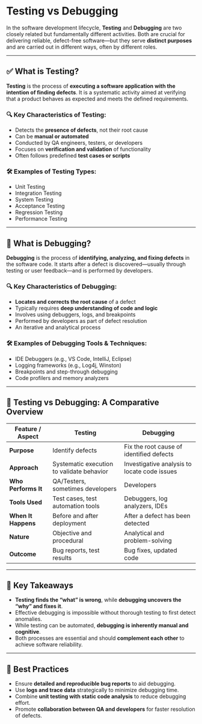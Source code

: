 # Testing vs Debugging

In the software development lifecycle, **Testing** and **Debugging** are two closely related but fundamentally different activities. Both are crucial for delivering reliable, defect-free software—but they serve **distinct purposes** and are carried out in different ways, often by different roles.

---

## ✅ What is Testing?

**Testing** is the process of **executing a software application with the intention of finding defects**. It is a systematic activity aimed at verifying that a product behaves as expected and meets the defined requirements.

### 🔍 Key Characteristics of Testing:
- Detects the **presence of defects**, not their root cause
- Can be **manual or automated**
- Conducted by QA engineers, testers, or developers
- Focuses on **verification and validation** of functionality
- Often follows predefined **test cases or scripts**

### 🛠 Examples of Testing Types:
- Unit Testing
- Integration Testing
- System Testing
- Acceptance Testing
- Regression Testing
- Performance Testing

---

## 🐞 What is Debugging?

**Debugging** is the process of **identifying, analyzing, and fixing defects** in the software code. It starts after a defect is discovered—usually through testing or user feedback—and is performed by developers.

### 🔍 Key Characteristics of Debugging:
- **Locates and corrects the root cause** of a defect
- Typically requires **deep understanding of code and logic**
- Involves using debuggers, logs, and breakpoints
- Performed by developers as part of defect resolution
- An iterative and analytical process

### 🛠 Examples of Debugging Tools & Techniques:
- IDE Debuggers (e.g., VS Code, IntelliJ, Eclipse)
- Logging frameworks (e.g., Log4j, Winston)
- Breakpoints and step-through debugging
- Code profilers and memory analyzers

---

## 🔄 Testing vs Debugging: A Comparative Overview

| Feature / Aspect        | Testing                                           | Debugging                                       |
|------------------------|---------------------------------------------------|------------------------------------------------|
| **Purpose**            | Identify defects                                  | Fix the root cause of identified defects       |
| **Approach**           | Systematic execution to validate behavior         | Investigative analysis to locate code issues   |
| **Who Performs It**    | QA/Testers, sometimes developers                  | Developers                                     |
| **Tools Used**         | Test cases, test automation tools                 | Debuggers, log analyzers, IDEs                 |
| **When It Happens**    | Before and after deployment                       | After a defect has been detected               |
| **Nature**             | Objective and procedural                          | Analytical and problem-solving                 |
| **Outcome**            | Bug reports, test results                         | Bug fixes, updated code                        |

---

## 🧠 Key Takeaways

- **Testing finds the “what” is wrong**, while **debugging uncovers the “why” and fixes it**.
- Effective debugging is impossible without thorough testing to first detect anomalies.
- While testing can be automated, **debugging is inherently manual and cognitive**.
- Both processes are essential and should **complement each other** to achieve software reliability.

---

## 🧩 Best Practices

- Ensure **detailed and reproducible bug reports** to aid debugging.
- Use **logs and trace data** strategically to minimize debugging time.
- Combine **unit testing with static code analysis** to reduce debugging effort.
- Promote **collaboration between QA and developers** for faster resolution of defects.